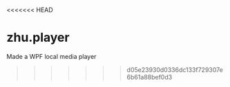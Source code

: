 <<<<<<< HEAD
# zhu.player
Made a WPF local media player
>>>>>>> d05e23930d0336dc133f729307e6b61a88bef0d3
